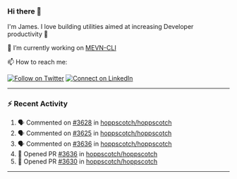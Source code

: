 ### Hi there 👋

I'm James. I love building utilities aimed at increasing Developer productivity :raised_hands: 

🔭 I’m currently working on [MEVN-CLI](https://github.com/madlabsinc/mevn-cli)

📫 How to reach me:

[![Follow on Twitter](https://img.shields.io/badge/--twitter?label=Twitter&logo=Twitter&style=social)](https://twitter.com/james_madhacks) [![Connect on LinkedIn](https://img.shields.io/badge/--linkedin?label=LinkedIn&logo=LinkedIn&style=social)](https://www.linkedin.com/in/jamesgeorge007)

---

### :zap: Recent Activity

<!--START_SECTION:activity-->
1. 🗣 Commented on [#3628](https://github.com/hoppscotch/hoppscotch/pull/3628#issuecomment-1853987047) in [hoppscotch/hoppscotch](https://github.com/hoppscotch/hoppscotch)
2. 🗣 Commented on [#3625](https://github.com/hoppscotch/hoppscotch/pull/3625#issuecomment-1853259878) in [hoppscotch/hoppscotch](https://github.com/hoppscotch/hoppscotch)
3. 🗣 Commented on [#3636](https://github.com/hoppscotch/hoppscotch/pull/3636#issuecomment-1847203162) in [hoppscotch/hoppscotch](https://github.com/hoppscotch/hoppscotch)
4. 💪 Opened PR [#3636](https://github.com/hoppscotch/hoppscotch/pull/3636) in [hoppscotch/hoppscotch](https://github.com/hoppscotch/hoppscotch)
5. 💪 Opened PR [#3630](https://github.com/hoppscotch/hoppscotch/pull/3630) in [hoppscotch/hoppscotch](https://github.com/hoppscotch/hoppscotch)
<!--END_SECTION:activity-->

---

<!--
**jamesgeorge007/jamesgeorge007** is a ✨ _special_ ✨ repository because its `README.md` (this file) appears on your GitHub profile.

Here are some ideas to get you started:

- 🌱 I’m currently learning ...
- 👯 I’m looking to collaborate on ...
- 🤔 I’m looking for help with ...
- 💬 Ask me about ...
- 😄 Pronouns: ...
- ⚡ Fun fact: ...
-->
